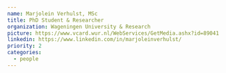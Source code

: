 ```yaml
---
name: Marjolein Verhulst, MSc
title: PhD Student & Researcher
organization: Wageningen University & Research
picture: https://www.vcard.wur.nl/WebServices/GetMedia.ashx?id=89041
linkedin: https://www.linkedin.com/in/marjoleinverhulst/
priority: 2
categories:
  - people
---
```

